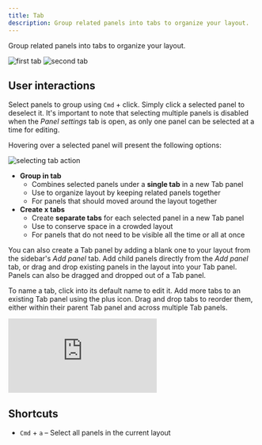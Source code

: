 ```yaml
---
title: Tab
description: Group related panels into tabs to organize your layout.
---
```


Group related panels into tabs to organize your layout.

<div className="flex flex-wrap">
  <img
    src="/img/docs/visualizing/panels/tab/first.webp"
    alt="first tab"
    style={{ width: "calc(50% - 5px)", marginRight: 10 }}
  />
  <img
    src="/img/docs/visualizing/panels/tab/second.webp"
    alt="second tab"
    style={{ width: "calc(50% - 5px)" }}
  />
</div>

## User interactions

Select panels to group using `Cmd` + click. Simply click a selected panel to deselect it. It's important to note that selecting multiple panels is disabled when the _Panel settings_ tab is open, as only one panel can be selected at a time for editing.

Hovering over a selected panel will present the following options:

![selecting tab action](/img/docs/visualizing/panels/tab/selection.webp)

- **Group in tab**
  - Combines selected panels under a **single tab** in a new Tab panel
  - Use to organize layout by keeping related panels together
  - For panels that should moved around the layout together
- **Create x tabs**
  - Create **separate tabs** for each selected panel in a new Tab panel
  - Use to conserve space in a crowded layout
  - For panels that do not need to be visible all the time or all at once

You can also create a Tab panel by adding a blank one to your layout from the sidebar's _Add panel_ tab. Add child panels directly from the _Add panel_ tab, or drag and drop existing panels in the layout into your Tab panel. Panels can also be dragged and dropped out of a Tab panel.

To name a tab, click into its default name to edit it. Add more tabs to an existing Tab panel using the plus icon. Drag and drop tabs to reorder them, either within their parent Tab panel and across multiple Tab panels.

<div className="relative h-0" style={{ paddingBottom: "55%" }}>
  <iframe
    className="absolute w-full h-full max-w-full max-h-full top-0 left-0"
    src="https://www.youtube.com/embed/SCDO8RVcUBE"
    title="YouTube video player – Using the Tab Panel in Foxglove"
    frameBorder="0"
    allow="accelerometer; autoplay; clipboard-write; encrypted-media; gyroscope; picture-in-picture"
    allowFullScreen
  ></iframe>
</div>

## Shortcuts

- `Cmd` + `a` – Select all panels in the current layout
